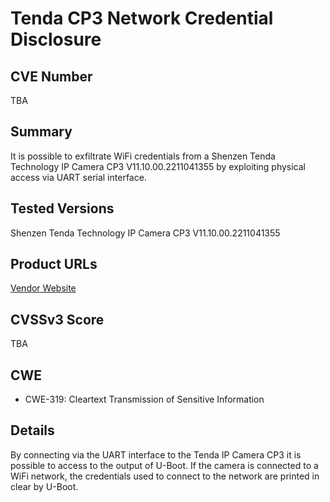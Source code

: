 # Tenda CP3 Network Credential Disclosure

## CVE Number

TBA

## Summary

It is possible to exfiltrate WiFi credentials from a Shenzen Tenda Technology IP Camera CP3 V11.10.00.2211041355 by exploiting physical access via UART serial interface.

## Tested Versions

Shenzen Tenda Technology IP Camera CP3 V11.10.00.2211041355

## Product URLs

[Vendor Website](https://www.tendacn.com/us/product/CP3v22.html)

## CVSSv3 Score

TBA

## CWE

- CWE-319: Cleartext Transmission of Sensitive Information

## Details

By connecting via the UART interface to the Tenda IP Camera CP3 it is possible to access to the output of U-Boot. If the camera is connected to a WiFi network, the credentials used to connect to the network are printed in clear by U-Boot.